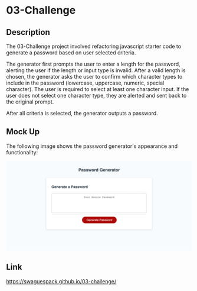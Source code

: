 # 03-Challenge

## Description

The 03-Challenge project involved refactoring javascript starter code to generate a password based on user selected criteria.

The generator first prompts the user to enter a length for the password, alerting the user if the length or input type is invalid. After a valid length is chosen, the generator asks the user to confirm which character types to include in the password (lowercase, uppercase, numeric, special character). The user is required to select at least one character input. If the user does not select one character type, they are alerted and sent back to the original prompt.

After all criteria is selected, the generator outputs a password.


## Mock Up

The following image shows the password generator's appearance and functionality:

![The passord generator inclides a button that generates a password based on user criteria input and a text box display of the generated password](./Assets/PasswordGenerator_mockUp.png)


## Link

https://swaguespack.github.io/03-challenge/